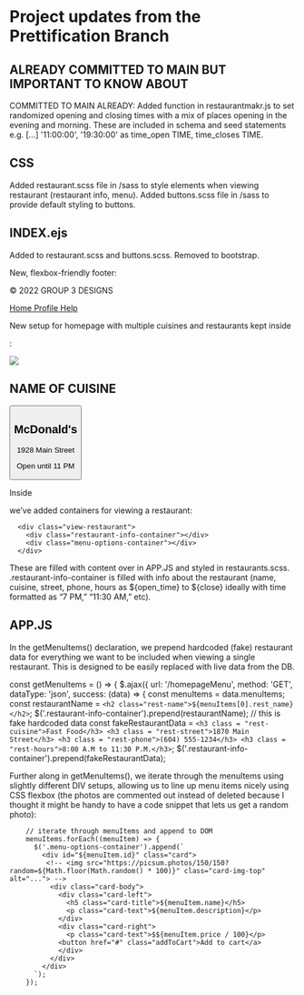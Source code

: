# Project updates from the Prettification Branch #

## ALREADY COMMITTED TO MAIN BUT IMPORTANT TO KNOW ABOUT ##

  COMMITTED TO MAIN ALREADY: Added function in restaurantmakr.js to set randomized opening and closing times with a mix of places opening in the evening and morning. These are included in schema and seed statements e.g. […] '11:00:00', '19:30:00' as time_open TIME, time_closes TIME.


## CSS ##

Added restaurant.scss file in /sass to style elements when viewing restaurant (restaurant info, menu).
Added buttons.scss file in /sass to provide default styling to buttons.

## INDEX.ejs ##

Added <link> to restaurant.scss and buttons.scss.
Removed <link> to bootstrap.

New, flexbox-friendly footer:

 <footer><p>© 2022 GROUP 3 DESIGNS</p>
    <div class = "footer-links">
    <a href="/">
      Home
    </a>
    <a href="/">
      Profile
    </a>
    <a href="/">
      Help
    </a>
  </div>
  </footer>

New setup for homepage with multiple cuisines and restaurants kept inside <div class=“treat-container”>:

<main>
  <div class = “treat-container”>
    <div class = “cuisine-container”>
    <!-- Multiple cuisines are listed here as articles. -->
      <article>
        <img class = “article-img” src=[link to food hero pic from github]”>
        <h1>NAME OF CUISINE</h1>
      </article>
    </div>
    <div class="restaurant-container">
      <!-- Multiple restaurants are listed here as articles. Enclose with button tags to make the whole thing clickable and enjoy the sitewide button features. -->
      <article><button class = "featured-restaurant">
        <h1>McDonald's</h1>
        <p>1928 Main Street</p>
        <p>Open until 11 PM</p></button>
      </article>
    </div>

Inside <div class = “main-container”> we’ve added containers for viewing a restaurant:

      <div class="view-restaurant">
        <div class="restaurant-info-container"></div>
        <div class="menu-options-container"></div>
      </div>

These are filled with content over in APP.JS and styled in restaurants.scss. .restaurant-info-container is filled with info about the restaurant (name, cuisine, street, phone, hours as ${open_time} to ${close} ideally with time formatted as “7 PM,” “11:30 AM,” etc).


## APP.JS ##

In the getMenuItems() declaration, we prepend hardcoded (fake) restaurant data for everything we want to be included when viewing a single restaurant. This is designed to be easily replaced with live data from the DB.

  const getMenuItems = () => {
    $.ajax({
      url: '/homepageMenu',
      method: 'GET',
      dataType: 'json',
      success: (data) => {
        const menuItems = data.menuItems;
        const restaurantName = `<h2 class="rest-name">${menuItems[0].rest_name}</h2>`;
        $('.restaurant-info-container').prepend(restaurantName);
        // this is fake hardcoded data
        const fakeRestaurantData = `
          <h3 class = "rest-cuisine">Fast Food</h3>
          <h3 class = "rest-street">1870 Main Street</h3>
          <h3 class = "rest-phone">(604) 555-1234</h3>
          <h3 class = "rest-hours">8:00 A.M to 11:30 P.M.</h3>
        `;
        $('.restaurant-info-container').prepend(fakeRestaurantData);

Further along in getMenuItems(), we iterate through the menuItems using slightly different DIV setups, allowing us to line up menu items nicely using CSS flexbox (the photos are commented out instead of deleted because I thought it might be handy to have a code snippet that lets us get a random photo): 

        // iterate through menuItems and append to DOM
        menuItems.forEach((menuItem) => {
          $('.menu-options-container').append(`
            <div id="${menuItem.id}" class="card">
             <!-- <img src="https://picsum.photos/150/150?random=${Math.floor(Math.random() * 100)}" class="card-img-top" alt="..."> -->
              <div class="card-body">
                <div class="card-left">
                  <h5 class="card-title">${menuItem.name}</h5>
                  <p class="card-text">${menuItem.description}</p>
                </div>
                <div class="card-right">
                  <p class="card-text">$${menuItem.price / 100}</p>
                <button href="#" class="addToCart">Add to cart</a>
                </div>
              </div>
            </div>
          `);
        });
